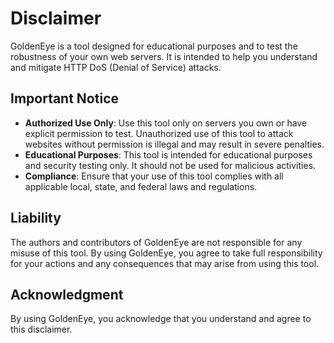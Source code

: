 # Disclaimer

GoldenEye is a tool designed for educational purposes and to test the robustness of your own web servers. It is intended to help you understand and mitigate HTTP DoS (Denial of Service) attacks.

## Important Notice

- **Authorized Use Only**: Use this tool only on servers you own or have explicit permission to test. Unauthorized use of this tool to attack websites without permission is illegal and may result in severe penalties.
- **Educational Purposes**: This tool is intended for educational purposes and security testing only. It should not be used for malicious activities.
- **Compliance**: Ensure that your use of this tool complies with all applicable local, state, and federal laws and regulations.

## Liability

The authors and contributors of GoldenEye are not responsible for any misuse of this tool. By using GoldenEye, you agree to take full responsibility for your actions and any consequences that may arise from using this tool.

## Acknowledgment

By using GoldenEye, you acknowledge that you understand and agree to this disclaimer.